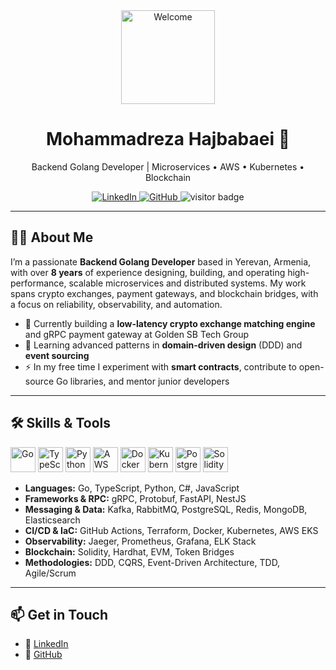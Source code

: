 <!-- HEADER -->
<div align="center">
  <img src="https://media.giphy.com/media/M9gbBd9nbDrOTu1Mqx/giphy.gif" alt="Welcome" width="150"/>
</div>

<h1 align="center">Mohammadreza Hajbabaei 👋</h1>
<p align="center">Backend Golang Developer | Microservices • AWS • Kubernetes • Blockchain</p>

<div align="center">
  <a href="https://linkedin.com/in/hajbabaeim">
    <img src="https://img.shields.io/badge/LinkedIn-Profile-0077B5?logo=linkedin&style=for-the-badge" alt="LinkedIn"/>
  </a>
  <a href="https://github.com/hajbabaeim">
    <img src="https://img.shields.io/badge/GitHub-@hajbabaeim-181717?logo=github&style=for-the-badge" alt="GitHub"/>
  </a>
  <img src="https://visitor-badge.laobi.icu/badge?page_id=hajbabaeim.hajbabaeim" alt="visitor badge"/>
</div>

---

## 👩‍💻 About Me
I’m a passionate **Backend Golang Developer** based in Yerevan, Armenia, with over **8 years** of experience designing, building, and operating high-performance, scalable microservices and distributed systems. My work spans crypto exchanges, payment gateways, and blockchain bridges, with a focus on reliability, observability, and automation.

- 🔭 Currently building a **low-latency crypto exchange matching engine** and gRPC payment gateway at Golden SB Tech Group  
- 🌱 Learning advanced patterns in **domain-driven design** (DDD) and **event sourcing**  
- ⚡ In my free time I experiment with **smart contracts**, contribute to open-source Go libraries, and mentor junior developers  

---

## 🛠️ Skills & Tools

<div align="left">
  <img src="https://cdn.jsdelivr.net/gh/devicons/devicon/icons/go/go-original-wordmark.svg" alt="Go" width="40"/>
  <img src="https://cdn.jsdelivr.net/gh/devicons/devicon/icons/typescript/typescript-original.svg" alt="TypeScript" width="40"/>
  <img src="https://cdn.jsdelivr.net/gh/devicons/devicon/icons/python/python-original.svg" alt="Python" width="40"/>
  <img src="https://cdn.jsdelivr.net/gh/devicons/devicon/icons/aws/aws-original.svg" alt="AWS" width="40"/>
  <img src="https://cdn.jsdelivr.net/gh/devicons/devicon/icons/docker/docker-plain.svg" alt="Docker" width="40"/>
  <img src="https://cdn.jsdelivr.net/gh/devicons/devicon/icons/kubernetes/kubernetes-plain.svg" alt="Kubernetes" width="40"/>
  <img src="https://cdn.jsdelivr.net/gh/devicons/devicon/icons/postgresql/postgresql-original.svg" alt="PostgreSQL" width="40"/>
  <img src="https://cdn.jsdelivr.net/gh/devicons/devicon/icons/solidity/solidity-original.svg" alt="Solidity" width="40"/>
</div>

- **Languages:** Go, TypeScript, Python, C#, JavaScript  
- **Frameworks & RPC:** gRPC, Protobuf, FastAPI, NestJS  
- **Messaging & Data:** Kafka, RabbitMQ, PostgreSQL, Redis, MongoDB, Elasticsearch  
- **CI/CD & IaC:** GitHub Actions, Terraform, Docker, Kubernetes, AWS EKS  
- **Observability:** Jaeger, Prometheus, Grafana, ELK Stack  
- **Blockchain:** Solidity, Hardhat, EVM, Token Bridges  
- **Methodologies:** DDD, CQRS, Event-Driven Architecture, TDD, Agile/Scrum  

---

## 📫 Get in Touch

- 🔗 [LinkedIn](https://linkedin.com/in/hajbabaeim)  
- 🔗 [GitHub](https://github.com/hajbabaeim)  
